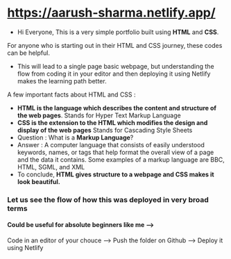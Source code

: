 # https://aarush-sharma.netlify.app/

* Hi Everyone, This is a very simple portfolio built using **HTML** and **CSS**. 

For anyone who is starting out in their HTML and CSS journey, these codes can be helpful. 
- This will lead to a single page basic webpage, but understanding the flow from coding it in your editor and then deploying it using Netlify makes the learning path better.

A few important facts about HTML and CSS : 

- **HTML is the language which describes the content and structure of the web pages**. Stands for Hyper Text Markup Language
- **CSS is the extension to the HTML which modifies the design and display of the web pages** Stands for Cascading Style Sheets
- Question : What is a **Markup Language**? 
- Answer : A computer language that consists of easily understood keywords, names, or tags that help format the overall view of a page and the data it contains. Some examples of a markup language are BBC, HTML, SGML, and XML
- To conclude, **HTML gives structure to a webpage and CSS makes it look beautiful.**

### Let us see the flow of how this was deployed in very broad terms
#### Could be useful for absolute beginners like me -->

Code in an editor of your chouce --> Push the folder on Github --> Deploy it using Netlify

